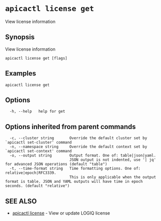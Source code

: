 # `apicactl license get`

View license information

## Synopsis

View license information

```
apicactl license get [flags]
```

## Examples

```
apicactl license get
```

## Options

```
  -h, --help   help for get
```

## Options inherited from parent commands

```
  -c, --cluster string       Override the default cluster set by `apicactl set-cluster' command
  -n, --namespace string     Override the default context set by `apicactl set-context' command
  -o, --output string        Output format. One of: table|json|yaml. 
                             JSON output is not indented, use '| jq' for advanced JSON operations (default "table")
  -t, --time-format string   Time formatting options. One of: relative|epoch|RFC3339. 
                             This is only applicable when the output format is table. JSON and YAML outputs will have time in epoch seconds. (default "relative")
```

## SEE ALSO

* [apicactl license](/license/apicactl_license)	 - View or update LOGIQ license

